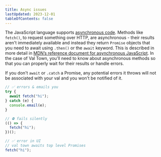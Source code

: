 ```yaml
---
title: Async issues
lastUpdated: 2023-12-01
tableOfContents: false
---
```



The JavaScript language supports
[asynchronous code](https://developer.mozilla.org/en-US/docs/Learn/JavaScript/Asynchronous).
Methods like `fetch()`, to request something over HTTP, are asynchronous - their
results aren't immediately available and instead they return `Promise` objects
that you need to await using `.then()` or the `await` keyword. This is described
in more detail in
[MDN’s reference document for asynchronous JavaScript](https://developer.mozilla.org/en-US/docs/Learn/JavaScript/Asynchronous/Introducing).
In the case of Val Town, you’ll need to know about asynchronous methods so that
you can properly wait for their results or handle errors.

If you don't `await` or `.catch` a Promise, any potential errors it throws will
not be associated with your val and you won't be notified of it.

```jsx
// ✅ errors & emails you
try {
  await fetch("hi");
} catch (e) {
  console.email(e);
}

// ⛔ fails silently
(() => {
  fetch("hi");
})();

// ✅ error in UI
// val town awaits top level Promises
fetch("hi");
```
